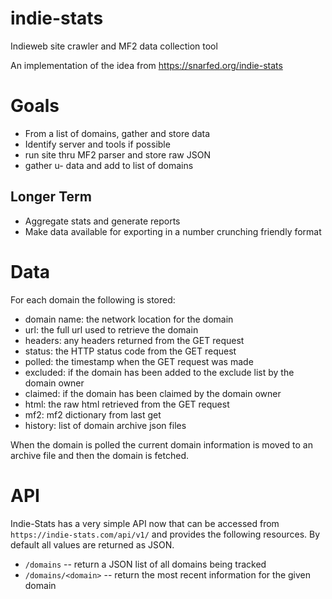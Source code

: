 # indie-stats

Indieweb site crawler and MF2 data collection tool

An implementation of the idea from https://snarfed.org/indie-stats

# Goals
- From a list of domains, gather and store data
- Identify server and tools if possible
- run site thru MF2 parser and store raw JSON
- gather u- data and add to list of domains

## Longer Term
- Aggregate stats and generate reports
- Make data available for exporting in a number crunching friendly format

# Data

For each domain the following is stored:

- domain name: the network location for the domain
- url: the full url used to retrieve the domain
- headers: any headers returned from the GET request
- status: the HTTP status code from the GET request
- polled: the timestamp when the GET request was made
- excluded: if the domain has been added to the exclude list by the domain owner
- claimed: if the domain has been claimed by the domain owner
- html: the raw html retrieved from the GET request
- mf2: mf2 dictionary from last get
- history: list of domain archive json files

When the domain is polled the current domain information is moved to an archive file and then the domain is fetched.

# API

Indie-Stats has a very simple API now that can be accessed from ```https://indie-stats.com/api/v1/``` and provides the following resources. By default all values are returned as JSON.


- ```/domains``` -- return a JSON list of all domains being tracked
- ```/domains/<domain>``` -- return the most recent information for the given domain
